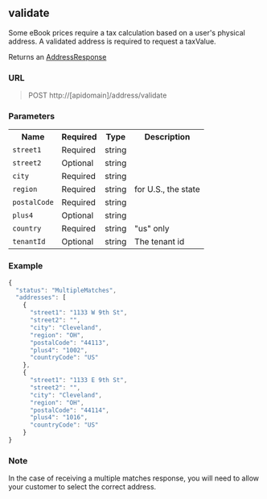 ## validate

Some eBook prices require a tax calculation based on a user's physical address. A validated address is required to request a taxValue. 

Returns an [AddressResponse](/objects.md#addressresponse)

### URL 
> POST http://[apidomain]/address/validate

### Parameters

<table>
    <tr>
    	<th>Name</th>
		<th>Required</th>
		<th>Type</th>
		<th>Description</th>
	</tr>
    <tr>
		<td><code>street1</code></td>
		<td>Required</td>
		<td>string</td>
		<td></td>
	</tr>
    <tr>
    	<td><code>street2</code></td>
		<td>Optional</td>
		<td>string</td>
		<td></td>
	</tr>
    <tr>
        <td><code>city</code></td>
		<td>Required</td>
		<td>string</td>
		<td></td>
	</tr>
    <tr>
        <td><code>region</code></td>
		<td>Required</td>
		<td>string</td>
		<td>for U.S., the state</td>
	</tr>
    <tr>
        <td><code>postalCode</code></td>
		<td>Required</td>
		<td>string</td>
		<td></td>
	</tr>
    <tr>
        <td><code>plus4</code></td>
    	<td>Optional</td>
		<td>string</td>
		<td></td>
	</tr>
    <tr>
        <td><code>country</code></td>
    	<td>Required</td>
		<td>string</td>
		<td>"us" only</td>
	</tr>
    <tr>
		<td><code>tenantId</code></td>
		<td>Optional</td>
		<td>string</td>
		<td>The tenant id</td>
	</tr>
</table>

### Example
```js
{
  "status": "MultipleMatches",
  "addresses": [
    {
      "street1": "1133 W 9th St",
      "street2": "",
      "city": "Cleveland",
      "region": "OH",
      "postalCode": "44113",
      "plus4": "1002",
      "countryCode": "US"
    },
    {
      "street1": "1133 E 9th St",
      "street2": "",
      "city": "Cleveland",
      "region": "OH",
      "postalCode": "44114",
      "plus4": "1016",
      "countryCode": "US"
    }
}
```

### Note

In the case of receiving a multiple matches response, you will need to allow your customer to select the correct address. 
